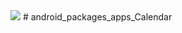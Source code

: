 <img src="https://raw.github.com/TeamBliss-LP/android/lp5.1/bliss-logo.png">
# android_packages_apps_Calendar
